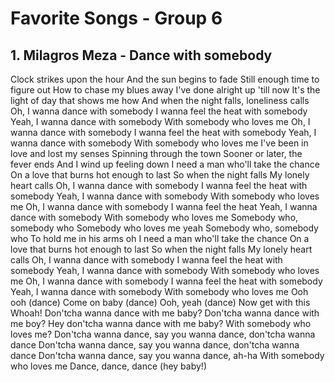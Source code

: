 # Favorite Songs - Group 6

## 1. Milagros Meza - Dance with somebody

Clock strikes upon the hour
And the sun begins to fade
Still enough time to figure out
How to chase my blues away
I've done alright up 'till now
It's the light of day that shows me how
And when the night falls, loneliness calls
Oh, I wanna dance with somebody
I wanna feel the heat with somebody
Yeah, I wanna dance with somebody
With somebody who loves me
Oh, I wanna dance with somebody
I wanna feel the heat with somebody
Yeah, I wanna dance with somebody
With somebody who loves me
I've been in love and lost my senses
Spinning through the town
Sooner or later, the fever ends
And I wind up feeling down
I need a man who'll take the chance
On a love that burns hot enough to last
So when the night falls
My lonely heart calls
Oh, I wanna dance with somebody
I wanna feel the heat with somebody
Yeah, I wanna dance with somebody
With somebody who loves me
Oh, I wanna dance with somebody
I wanna feel the heat
Yeah, I wanna dance with somebody
With somebody who loves me
Somebody who, somebody who
Somebody who loves me yeah
Somebody who, somebody who
To hold me in his arms oh
I need a man who'll take the chance
On a love that burns hot enough to last
So when the night falls
My lonely heart calls
Oh, I wanna dance with somebody
I wanna feel the heat with somebody
Yeah, I wanna dance with somebody
With somebody who loves me
Oh, I wanna dance with somebody
I wanna feel the heat with somebody
Yeah, I wanna dance with somebody
With somebody who loves me
Ooh ooh (dance)
Come on baby (dance)
Ooh, yeah (dance)
Now get with this
Whoah!
Don'tcha wanna dance with me baby?
Don'tcha wanna dance with me boy?
Hey don'tcha wanna dance with me baby?
With somebody who loves me?
Don'tcha wanna dance, say you wanna dance, don'tcha wanna dance
Don'tcha wanna dance, say you wanna dance, don'tcha wanna dance
Don'tcha wanna dance, say you wanna dance, ah-ha
With somebody who loves me
Dance, dance, dance (hey baby!)
